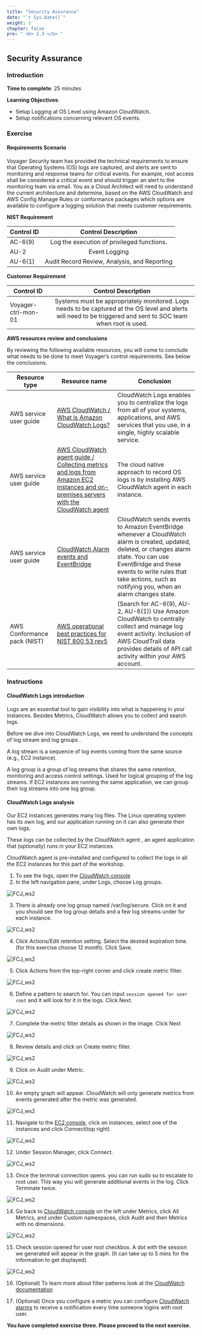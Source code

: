 ```yaml
---
title: "Security Assurance"
date: "`r Sys.Date()`"
weight: 3
chapter: false
pre: " <b> 2.3 </b> "
---
```


## Security Assurance

### Introduction

**Time to complete**: 25 minutes

**Learning Objectives**:

- Setup Logging at OS Level using Amazon CloudWatch.
- Setup notifications concerning relevant OS events.

### Exercise

#### Requirements Scenario

Voyager Security team has provided the technical requirements to ensure that Operating Systems (OS) logs are captured, and alerts are sent to monitoring and response teams for critical events. For example, root access shall be considered a critical event and should trigger an alert to the monitoring team via email. You as a Cloud Architect will need to understand the current architecture and determine, based on the AWS CloudWatch and AWS Config Manage Rules or conformance packages which options are available to configure a logging solution that meets customer requirements.

**NIST Requirement**

| Control ID |             Control Description              |
| ---------- | :------------------------------------------: |
| AC-6(9)    |  Log the execution of privileged functions.  |
| AU-2       |                Event Logging                 |
| AU-6(1)    | Audit Record Review, Analysis, and Reporting |

**Customer Requirement**

| Control ID          |                                                                       Control Description                                                                       |
| ------------------- | :-------------------------------------------------------------------------------------------------------------------------------------------------------------: |
| Voyager-ctrl-mon-01 | Systems must be appropriately monitored. Logs needs to be captured at the OS level and alerts will need to be triggered and sent to SOC team when root is used. |

**AWS resources review and conclusions**

By reviewing the following available resources, you will come to conclude what needs to be done to meet Voyager’s control requirements. See below the conclusions.

| Resource type               | Resource name                                                                                                                                                                                                                        | Conclusion                                                                                                                                                                                                                                                     |
| --------------------------- | ------------------------------------------------------------------------------------------------------------------------------------------------------------------------------------------------------------------------------------ | -------------------------------------------------------------------------------------------------------------------------------------------------------------------------------------------------------------------------------------------------------------- |
| AWS service user guide      | [AWS CloudWatch / What is Amazon CloudWatch Logs? ](https://docs.aws.amazon.com/AmazonCloudWatch/latest/logs/WhatIsCloudWatchLogs.html)                                                                                              | CloudWatch Logs enables you to centralize the logs from all of your systems, applications, and AWS services that you use, in a single, highly scalable service.                                                                                                |
| AWS service user guide      | [AWS CloudWatch agent guide / Collecting metrics and logs from Amazon EC2 instances and on-premises servers with the CloudWatch agent](https://docs.aws.amazon.com/AmazonCloudWatch/latest/monitoring/Install-CloudWatch-Agent.html) | The cloud native approach to record OS logs is by installing AWS CloudWatch agent in each instance.                                                                                                                                                            |
| AWS service user guide      | [CloudWatch Alarm events and EventBridge](https://docs.aws.amazon.com/AmazonCloudWatch/latest/monitoring/cloudwatch-and-eventbridge.html)                                                                                            | CloudWatch sends events to Amazon EventBridge whenever a CloudWatch alarm is created, updated, deleted, or changes alarm state. You can use EventBridge and these events to write rules that take actions, such as notifying you, when an alarm changes state. |
| AWS Conformance pack (NIST) | [AWS operational best practices for NIST 800 53 rev5](https://docs.aws.amazon.com/config/latest/developerguide/operational-best-practices-for-nist-800-53_rev_5.html)                                                                | (Search for AC-6(9), AU-2, AU-6(1)) Use Amazon CloudWatch to centrally collect and manage log event activity. Inclusion of AWS CloudTrail data provides details of API call activity within your AWS account.                                                  |

### Instructions

#### CloudWatch Logs introduction

Logs are an essential tool to gain visibility into what is happening in your instances. Besides Metrics, CloudWatch allows you to collect and search logs.

Before we dive into CloudWatch Logs, we need to understand the concepts of log stream and log groups .

A log stream is a sequence of log events coming from the same source (e.g., EC2 instance).

A log group is a group of log streams that shares the same retention, monitoring and access control settings. Used for logical grouping of the log streams. If EC2 instances are running the same application, we can group their log streams into one log group.

#### CloudWatch Logs analysis

Our EC2 instances generates many log files. The Linux operating system has its own log, and our application running on it can also generate their own logs.

These logs can be collected by the CloudWatch agent , an agent application that (optionally) runs in your EC2 instances.

CloudWatch agent is pre-installed and configured to collect the logs in all the EC2 instances for this part of the workshop.

1. To see the logs, open the [CloudWatch console](https://console.aws.amazon.com/cloudwatch/)
2. In the left navigation pane, under Logs, choose Log groups.

![FCJ_ws2](/images/2.scenario/111.png)

3. There is already one log group named /var/log/secure. Click on it and you should see the log group details and a few log streams under for each instance.

![FCJ_ws2](/images/2.scenario/112.png)

4. Click Actions/Edit retention setting. Select the desired expiration time. (for this exercise choose 12 month). Click Save.

![FCJ_ws2](/images/2.scenario/113.png)

5. Click Actions from the top-right corner and click create metric filter.

![FCJ_ws2](/images/2.scenario/114.png)

6. Define a pattern to search for. You can input `session opened for user root` and it will look for it in the logs. Click Next.

![FCJ_ws2](/images/2.scenario/115.png)

7. Complete the metric filter details as shown in the image. Click Next

![FCJ_ws2](/images/2.scenario/116.png)

8. Review details and click on Create metric filter.

![FCJ_ws2](/images/2.scenario/117.png)

9. Click on Audit under Metric.

![FCJ_ws2](/images/2.scenario/118.png)

10. An empty graph will appear. CloudWatch will only generate metrics from events generated after the metric was generated.

![FCJ_ws2](/images/2.scenario/119.png)

11. Navigate to the [EC2 console](https://us-east-1.console.aws.amazon.com/ec2/v2/home?region=us-east-1#Home:), click on instances, select one of the instances and click Connect(top right) .

![FCJ_ws2](/images/2.scenario/120.png)

12. Under Session Manager, click Connect.

![FCJ_ws2](/images/2.scenario/121.png)

13. Once the terminal connection opens. you can run sudo su to escalate to root user. This way you will generate additional events in the log. Click Terminate twice.

![FCJ_ws2](/images/2.scenario/122.png)

14. Go back to [CloudWatch console](https://us-east-1.console.aws.amazon.com/cloudwatch/home?region=us-east-1#) on the left under Metrics, click All Metrics, and under Custom namespaces, click Audit and then Metrics with no dimensions.

![FCJ_ws2](/images/2.scenario/123.png)

15. Check session opened for user root checkbox. A dot with the session we generated will appear in the graph. (It can take up to 5 mins for the information to get displayed)

![FCJ_ws2](/images/2.scenario/124.png)

16. (Optional) To learn more about filter patterns look at the [CloudWatch documentation](https://docs.aws.amazon.com/AmazonCloudWatch/latest/logs/FilterAndPatternSyntax.html)

17. (Optional) Once you configure a metric you can configure [CloudWatch alarms](https://docs.aws.amazon.com/AmazonCloudWatch/latest/monitoring/AlarmThatSendsEmail.html) to receive a notification every time someone logins with root user.

**You have completed exercise three. Please proceed to the next exercise.**
